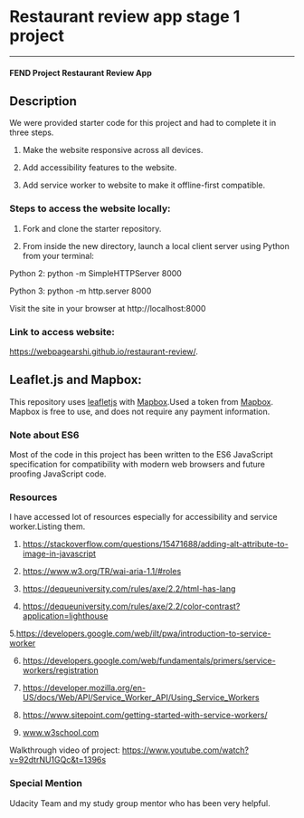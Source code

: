 # Restaurant review app stage 1 project
---
#### FEND Project Restaurant Review App

## Description
We were provided starter code for this project and had to complete it in three steps.

1. Make the website responsive across all devices.

2. Add accessibility features to the website.

3. Add service worker to website to make it offline-first compatible.

### Steps to access the website locally:

1. Fork and clone the starter repository. 

2. From inside the new directory, launch a local client server using Python from your terminal: 

Python 2: python -m SimpleHTTPServer 8000

Python 3: python -m http.server 8000

Visit the site in your browser at http://localhost:8000

### Link to access website:

 https://webpagearshi.github.io/restaurant-review/.
 
## Leaflet.js and Mapbox:

This repository uses [leafletjs](https://leafletjs.com/) with [Mapbox](https://www.mapbox.com/).Used a token from [Mapbox](https://www.mapbox.com/). Mapbox is free to use, and does not require any payment information. 

### Note about ES6

Most of the code in this project has been written to the ES6 JavaScript specification for compatibility with modern web browsers and future proofing JavaScript code.

### Resources
I have accessed lot of resources especially for accessibility and service worker.Listing them.

1. https://stackoverflow.com/questions/15471688/adding-alt-attribute-to-image-in-javascript

2. https://www.w3.org/TR/wai-aria-1.1/#roles

3. https://dequeuniversity.com/rules/axe/2.2/html-has-lang

4. https://dequeuniversity.com/rules/axe/2.2/color-contrast?application=lighthouse

5.https://developers.google.com/web/ilt/pwa/introduction-to-service-worker

6. https://developers.google.com/web/fundamentals/primers/service-workers/registration

7. https://developer.mozilla.org/en-US/docs/Web/API/Service_Worker_API/Using_Service_Workers

8. https://www.sitepoint.com/getting-started-with-service-workers/

9. www.w3school.com

Walkthrough video of project: https://www.youtube.com/watch?v=92dtrNU1GQc&t=1396s

### Special Mention
Udacity Team and my study group mentor who has been very helpful.



